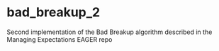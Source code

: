 # bad_breakup_2
Second implementation of the Bad Breakup algorithm described in the Managing Expectations EAGER repo

